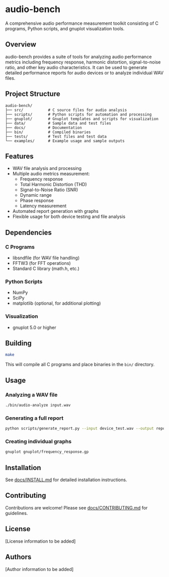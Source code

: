 # audio-bench

A comprehensive audio performance measurement toolkit consisting of C programs, Python scripts, and gnuplot visualization tools.

## Overview

audio-bench provides a suite of tools for analyzing audio performance metrics including frequency response, harmonic distortion, signal-to-noise ratio, and other key audio characteristics. It can be used to generate detailed performance reports for audio devices or to analyze individual WAV files.

## Project Structure

```
audio-bench/
├── src/           # C source files for audio analysis
├── scripts/       # Python scripts for automation and processing
├── gnuplot/       # Gnuplot templates and scripts for visualization
├── data/          # Sample data and test files
├── docs/          # Documentation
├── bin/           # Compiled binaries
├── tests/         # Test files and test data
└── examples/      # Example usage and sample outputs
```

## Features

- WAV file analysis and processing
- Multiple audio metrics measurement:
  - Frequency response
  - Total Harmonic Distortion (THD)
  - Signal-to-Noise Ratio (SNR)
  - Dynamic range
  - Phase response
  - Latency measurement
- Automated report generation with graphs
- Flexible usage for both device testing and file analysis

## Dependencies

### C Programs
- libsndfile (for WAV file handling)
- FFTW3 (for FFT operations)
- Standard C library (math.h, etc.)

### Python Scripts
- NumPy
- SciPy
- matplotlib (optional, for additional plotting)

### Visualization
- gnuplot 5.0 or higher

## Building

```bash
make
```

This will compile all C programs and place binaries in the `bin/` directory.

## Usage

### Analyzing a WAV file
```bash
./bin/audio-analyze input.wav
```

### Generating a full report
```bash
python scripts/generate_report.py --input device_test.wav --output report/
```

### Creating individual graphs
```bash
gnuplot gnuplot/frequency_response.gp
```

## Installation

See [docs/INSTALL.md](docs/INSTALL.md) for detailed installation instructions.

## Contributing

Contributions are welcome! Please see [docs/CONTRIBUTING.md](docs/CONTRIBUTING.md) for guidelines.

## License

[License information to be added]

## Authors

[Author information to be added]

